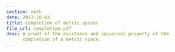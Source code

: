 ```yaml
---
section: math
date: 2013-10-03
title: Completion of metric spaces
file_url: completion.pdf
desc: A proof of the existence and universal property of the
      completion of a metric space.
---
```

